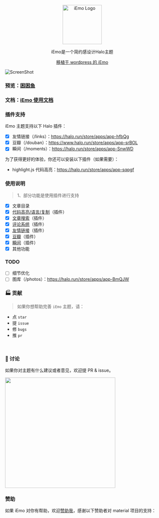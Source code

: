 <p align="center">
  <img alt="iEmo Logo" src="https://api.minio.yyds.pink/halo-docs/2024/05/favicon.png" width="128">
</p>

<p align="center">iEmo是一个简约感设计Halo主题</p>
<p align="center"><a target="_blank" href="https://github.com/kannafay/iEmo">移植于 wordpress 的 iEmo</a></p>

![ScreenShot](https://api.minio.yyds.pink/halo-docs/2024/05/iemo.png)

### 预览：[困困鱼](https://demo.kunkunyu.com?preview-theme=theme-iemo)

### 文档：[iEmo 使用文档](https://docs.kunkunyu.com/docs/iemo)


### 插件支持
iEmo 主题支持以下 Halo 插件：

- [X] 友情链接（/links）：https://halo.run/store/apps/app-hfbQg
- [X] 豆瓣（/douban）：https://www.halo.run/store/apps/app-srBOL
- [X] 瞬间（/moments）：https://halo.run/store/apps/app-SnwWD

为了获得更好的体验，你还可以安装以下插件（如果需要）：
- highlight.js 代码高亮：https://halo.run/store/apps/app-sqpgf

### 使用说明
> 1、部分功能是使用插件进行支持  
- [X] 文章目录
- [X] [代码高亮/语言/复制](https://github.com/halo-sigs/plugin-highlightjs)（插件）
- [x] [文章搜索](https://github.com/halo-sigs/plugin-search-widget)（插件）
- [X] [评论系统](https://github.com/halo-sigs/plugin-comment-widget)（插件）
- [x] [友情链接](https://github.com/halo-sigs/plugin-links)（插件）
- [x] [豆瓣](https://github.com/chengzhongxue/plugin-douban)（插件）
- [x] [瞬间](https://github.com/halo-sigs/plugin-moments)（插件）
- [x] 其他功能

### TODO
- [ ] 细节优化  
- [ ] 图库（/photos）：https://halo.run/store/apps/app-BmQJW

### 🏭 贡献

> 如果你想帮助完善 `iEmo` 主题，请：

- 点 `star`
- 提 `issue`
- 修 `bugs`
- 推 `pr`

<br>

### 💬 讨论

如果你对主题有什么建议或者意见，欢迎提 PR & issue。

<img width="360" src="https://api.minio.yyds.pink/halo-docs/2024/04/hao-2.jpg" />


### 赞助
如果 iEmo 对你有帮助，欢迎[赞助我](https://afdian.net/a/moony_la)，感谢以下赞助者对 material 项目的支持：